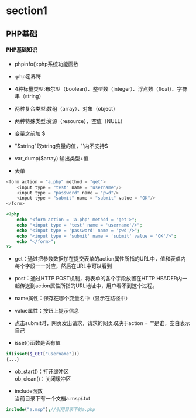 # section1

## PHP基础

#### PHP基础知识

* phpinfo():php系统功能函数

* <?php ... ?>:php定界符

* 4种标量类型:布尔型（boolean）、整型数（integer）、浮点数（float）、字符串（string）

* 两种复合类型:数组（array）、对象（object）

* 两种特殊类型:资源（resource）、空值（NULL）

* 变量之前加 $ 

* "$string"取string变量的值，''内不支持$

* var_dump($array):输出类型+值

* 表单
```php
<form action = "a.php" method = "get">
	<input type = "test" name = "username"/>
	<input type = "password" name = "pwd"/>
	<input type = "submit" name = "submit" value = "OK"/>
</form>
```
```php
<?php
	echo "<form action = 'a.php' method = 'get'>";
	echo "<input type = 'test' name = 'username'/>";
	echo "<input type = 'password' name = 'pwd'/>";
	echo "<input type = 'submit' name = 'submit' value = 'OK'/>";
	echo "</form>";
?>
```
 * get：通过把参数数据加在提交表单的action属性所指的URL中，值和表单内每个字段一一对应，然后在URL中可以看到
 * post：通过HTTP POST机制，将表单的各个字段放置在HTTP HEADER内一起传送到action属性所指的URL地址中，用户看不到这个过程。
 * name属性：保存在哪个变量名中（显示在路径中）
 * value属性：按钮上提示信息
 * 点击submit时，网页发出请求，请求的网页取决于action = ""是谁，空白表示自己


* isset()函数是否有值
```php
if(isset($_GET["username"]))
{...}
```

* ob_start()：打开缓冲区<br/>
  ob_clean()：关闭缓冲区

* include函数<br/>
  当前目录下有一个文档a.msp/.txt
```php
include("a.msp");//引用目录下的a.php
```
